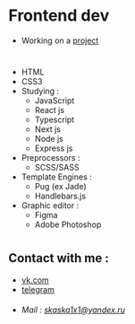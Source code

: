 
# Frontend dev
- Working on a [project](https://skaska1x1.github.io/OnlineCourse/)
#
- HTML
- CSS3
- Studying :
  - JavaScript
  - React js
  - Typescript
  - Next js
  - Node js
  - Express js
- Preprocessors : 
  - SCSS/SASS
- Template Engines :
  - Pug (ex Jade)
  - Handlebars.js
- Graphic editor : 
  - Figma
  - Adobe Photoshop
#
## Contact with me :
- [vk.com](https://vk.com/sheningor)
- [telegram](https://t.me/skaska1x1)
- ###### Mail : <skaska1x1@yandex.ru> ######

<!--
**skaska1x1/skaska1x1** is a ✨ _special_ ✨ repository because its `README.md` (this file) appears on your GitHub profile.

Here are some ideas to get you started:

- 🔭 I’m currently working on ...
- 🌱 I’m currently learning ...
- 👯 I’m looking to collaborate on ...
- 🤔 I’m looking for help with ...
- 💬 Ask me about ...
- 📫 How to reach me: ...
- 😄 Pronouns: ...
- ⚡ Fun fact: ...
- ###### Mail : <skaska1x1@yandex.ru> ######
-->
 <!-- [mail]:skaska1x1@yandex.ru -->
